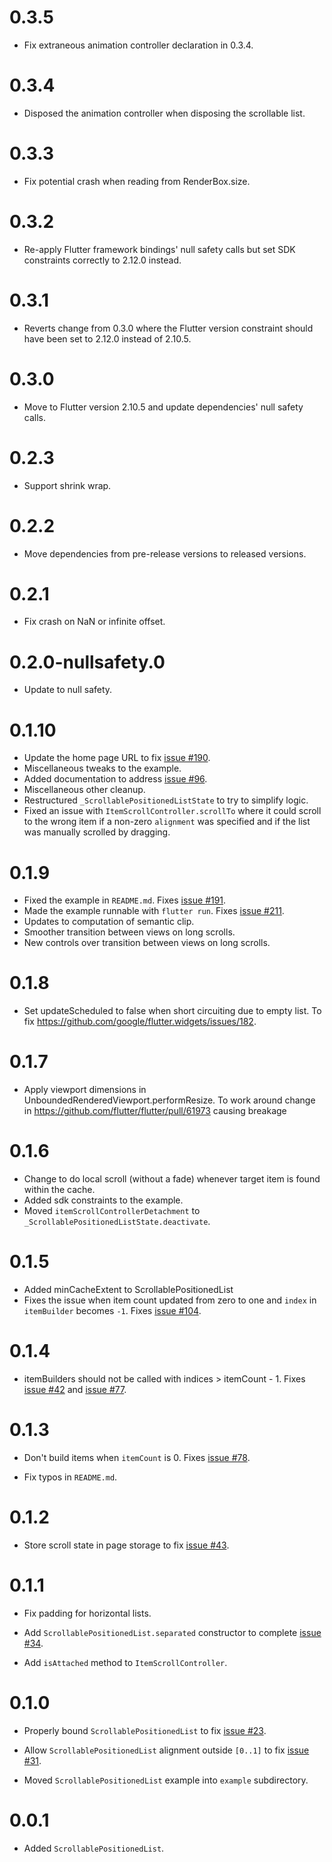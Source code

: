 # 0.3.5
* Fix extraneous animation controller declaration in 0.3.4.

# 0.3.4
* Disposed the animation controller when disposing the scrollable list.

# 0.3.3
* Fix potential crash when reading from RenderBox.size.

# 0.3.2
* Re-apply Flutter framework bindings' null safety calls but set SDK
  constraints correctly to 2.12.0 instead.

# 0.3.1
* Reverts change from 0.3.0 where the Flutter version constraint should have
  been set to 2.12.0 instead of 2.10.5.

# 0.3.0
  * Move to Flutter version 2.10.5 and update dependencies' null safety calls.

# 0.2.3
  * Support shrink wrap.
# 0.2.2
  * Move dependencies from pre-release versions to released versions.

# 0.2.1
  * Fix crash on NaN or infinite offset.

# 0.2.0-nullsafety.0
  * Update to null safety.

# 0.1.10
  * Update the home page URL to fix
    [issue #190](https://github.com/google/flutter.widgets/issues/190).
  * Miscellaneous tweaks to the example.
  * Added documentation to address
    [issue #96](https://github.com/google/flutter.widgets/issues/96).
  * Miscellaneous other cleanup.
  * Restructured `_ScrollablePositionedListState` to try to simplify logic.
  * Fixed an issue with `ItemScrollController.scrollTo` where it could scroll to
    the wrong item if a non-zero `alignment` was specified and if the list was
    manually scrolled by dragging.

# 0.1.9
  * Fixed the example in `README.md`.  Fixes
    [issue #191](https://github.com/google/flutter.widgets/issues/191).
  * Made the example runnable with `flutter run`.  Fixes
    [issue #211](https://github.com/google/flutter.widgets/issues/211).
  * Updates to computation of semantic clip.
  * Smoother transition between views on long scrolls.
  * New controls over transition between views on long scrolls.

# 0.1.8
  * Set updateScheduled to false when short circuiting due to empty list.
    To fix https://github.com/google/flutter.widgets/issues/182.

# 0.1.7
  * Apply viewport dimensions in UnboundedRenderedViewport.performResize.
    To work around change in https://github.com/flutter/flutter/pull/61973
    causing breakage

# 0.1.6
  * Change to do local scroll (without a fade) whenever target item is found
    within the cache.
  * Added sdk constraints to the example.
  * Moved `itemScrollControllerDetachment` to
    `_ScrollablePositionedListState.deactivate`.

# 0.1.5

  * Added minCacheExtent to ScrollablePositionedList
  * Fixes the issue when item count updated from zero to one and `index` in
    `itemBuilder` becomes `-1`.  Fixes
    [issue #104](https://github.com/google/flutter.widgets/issues/104).

# 0.1.4

  *  itemBuilders should not be called with indices > itemCount - 1.  Fixes
     [issue #42](https://github.com/google/flutter.widgets/issues/42) and
     [issue #77](https://github.com/google/flutter.widgets/issues/77).

# 0.1.3

  * Don't build items when `itemCount` is 0. Fixes
    [issue #78](https://github.com/google/flutter.widgets/issues/78).

  * Fix typos in `README.md`.

# 0.1.2

  * Store scroll state in page storage to fix
    [issue #43](https://github.com/google/flutter.widgets/issues/43).

# 0.1.1

  * Fix padding for horizontal lists.

  * Add `ScrollablePositionedList.separated` constructor to complete
    [issue #34](https://github.com/google/flutter.widgets/issues/34).

  * Add `isAttached` method to `ItemScrollController`.

# 0.1.0

  * Properly bound `ScrollablePositionedList` to fix
    [issue #23](https://github.com/google/flutter.widgets/issues/23).

  * Allow `ScrollablePositionedList` alignment outside `[0..1]` to fix
    [issue #31](https://github.com/google/flutter.widgets/issues/31).

  * Moved `ScrollablePositionedList` example into `example` subdirectory.

# 0.0.1

* Added `ScrollablePositionedList`.
